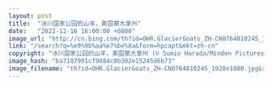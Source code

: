 ```yaml
---
layout: post
title:  "冰川国家公园的山羊，美国蒙大拿州"
date:   "2022-12-16 16:00:00 +0800"
image_url: "http://cn.bing.com/th?id=OHR.GlacierGoats_ZH-CN0764810245_1920x1080.jpg&rf=LaDigue_1920x1080.jpg&pid=hp"
link: "/search?q=%e9%9b%aa%e7%be%8a&form=hpcapt&mkt=zh-cn"
copyright: "冰川国家公园的山羊，美国蒙大拿州 (© Sumio Harada/Minden Pictures)"
image_hash: "ba7107901cf9684c0b302e15245d6b73"
image_filename: "th?id=OHR.GlacierGoats_ZH-CN0764810245_1920x1080.jpg&rf=LaDigue_1920x1080.jpg&pid=hp"
---
```

